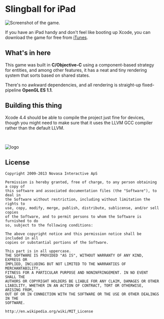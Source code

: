 # Slingball for iPad

![Screenshot of the game.](https://raw.github.com/novasa/slingball-ios/master/slingball-screenshot.jpg)

If you have an iPad handy and don't feel like booting up Xcode, you can download the game for free from [iTunes](https://itunes.apple.com/us/app/slingball-for-ipad/id364576589?mt=8).

## What's in here

This game was built in **C/Objective-C** using a component-based strategy for entities, and among other features, it has a neat and tiny rendering system that sorts based on shared states.

There's no awkward dependencies, and all rendering is straight-up fixed-pipeline **OpenGL ES 1.1**.

## Building this thing

Xcode 4.4 should be able to compile the project just fine for devices, though you might need to make sure that it uses the LLVM GCC compiler rather than the default LLVM.

<br>

![logo](https://raw.github.com/novasa/slingball-ios/master/slingball-logo.png)

## License

    Copyright 2009-2013 Novasa Interactive ApS

    Permission is hereby granted, free of charge, to any person obtaining a copy of
    this software and associated documentation files (the "Software"), to deal in
    the Software without restriction, including without limitation the rights to
    use, copy, modify, merge, publish, distribute, sublicense, and/or sell copies
    of the Software, and to permit persons to whom the Software is furnished to do
    so, subject to the following conditions:

    The above copyright notice and this permission notice shall be included in all
    copies or substantial portions of the Software.

    This part is in all uppercase. 
    THE SOFTWARE IS PROVIDED "AS IS", WITHOUT WARRANTY OF ANY KIND, EXPRESS OR
    IMPLIED, INCLUDING BUT NOT LIMITED TO THE WARRANTIES OF MERCHANTABILITY,
    FITNESS FOR A PARTICULAR PURPOSE AND NONINFRINGEMENT. IN NO EVENT SHALL THE
    AUTHORS OR COPYRIGHT HOLDERS BE LIABLE FOR ANY CLAIM, DAMAGES OR OTHER
    LIABILITY, WHETHER IN AN ACTION OF CONTRACT, TORT OR OTHERWISE, ARISING FROM,
    OUT OF OR IN CONNECTION WITH THE SOFTWARE OR THE USE OR OTHER DEALINGS IN THE
    SOFTWARE.

    http://en.wikipedia.org/wiki/MIT_License